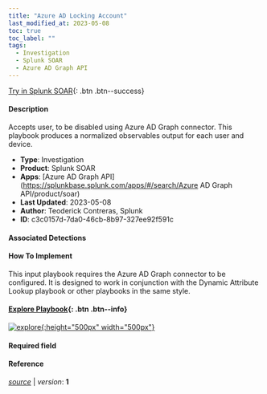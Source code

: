 ```yaml
---
title: "Azure AD Locking Account"
last_modified_at: 2023-05-08
toc: true
toc_label: ""
tags:
  - Investigation
  - Splunk SOAR
  - Azure AD Graph API
---
```


[Try in Splunk SOAR](https://www.splunk.com/en_us/software/splunk-security-orchestration-and-automation.html){: .btn .btn--success}

#### Description

Accepts user, to be disabled using Azure AD Graph connector. This playbook produces a normalized observables output for each user and device.

- **Type**: Investigation
- **Product**: Splunk SOAR
- **Apps**: [Azure AD Graph API](https://splunkbase.splunk.com/apps/#/search/Azure AD Graph API/product/soar)
- **Last Updated**: 2023-05-08
- **Author**: Teoderick Contreras, Splunk
- **ID**: c3c0157d-7da0-46cb-8b97-327ee92f591c

#### Associated Detections


#### How To Implement
This input playbook requires the Azure AD Graph connector to be configured. It is designed to work in conjunction with the Dynamic Attribute Lookup playbook or other playbooks in the same style.


#### [Explore Playbook](https://splunk.github.io/soar-playbook-viewer/?playbook=https://raw.githubusercontent.com/phantomcyber/playbooks/latest/Azure_AD_Locking_Account.json){: .btn .btn--info}

[![explore](https://raw.githubusercontent.com/splunk/security_content/develop/playbooks/Azure_AD_Locking_Account.png){:height="500px" width="500px"}](https://splunk.github.io/soar-playbook-viewer/?playbook=https://raw.githubusercontent.com/phantomcyber/playbooks/latest/Azure_AD_Locking_Account.json)

#### Required field


#### Reference



[*source*](https://github.com/splunk/security_content/tree/develop/playbooks/Azure_AD_Locking_Account.yml) \| *version*: **1**